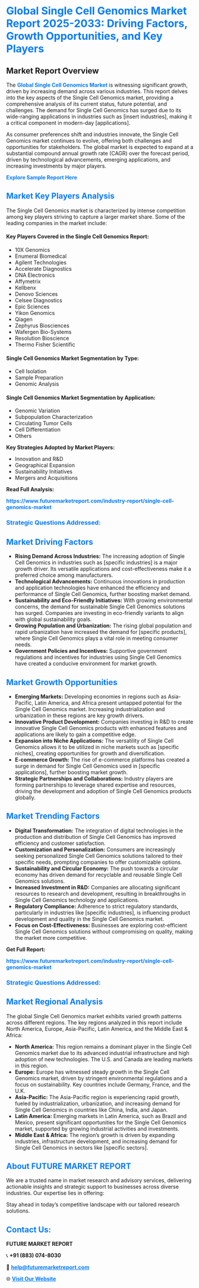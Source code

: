 <h1 style="color: #007BFF;">Global Single Cell Genomics Market Report 2025-2033: Driving Factors, Growth Opportunities, and Key Players</h1>

<section id="overview">
<h2>Market Report Overview</h2>
<p>The <a href="https://www.futuremarketreport.com/industry-report/single-cell-genomics-market" style="color: #007BFF; text-decoration: none;"><strong>Global Single Cell Genomics Market</strong></a> is witnessing significant growth, driven by increasing demand across various industries. This report delves into the key aspects of the Single Cell Genomics market, providing a comprehensive analysis of its current status, future potential, and challenges. The demand for Single Cell Genomics has surged due to its wide-ranging applications in industries such as [insert industries], making it a critical component in modern-day [applications].</p>
<p>As consumer preferences shift and industries innovate, the Single Cell Genomics market continues to evolve, offering both challenges and opportunities for stakeholders. The global market is expected to expand at a substantial compound annual growth rate (CAGR) over the forecast period, driven by technological advancements, emerging applications, and increasing investments by major players.</p>
</section>

<section id="overview">
<p><a href="https://www.futuremarketreport.com/request-sample/reportId=77311" style="color: #007BFF; text-decoration: none;"><strong>Explore Sample Report Here</strong></a></p>
</section>

<section id="key-players">
<h2 style="color: #007BFF;">Market Key Players Analysis</h2>
<p>The Single Cell Genomics market is characterized by intense competition among key players striving to capture a larger market share. Some of the leading companies in the market include:</p>
<h4>Key Players Covered in the Single Cell Genomics Report:</h4>
<ul><li>10X Genomics</li><li>Enumeral Biomedical</li><li>Agilent Technologies</li><li>Accelerate Diagnostics</li><li>DNA Electronics</li><li>Affymetrix</li><li>Kellbenx</li><li>Denovo Sciences</li><li>Celsee Diagnostics</li><li>Epic Sciences</li><li>Yikon Genomics</li><li>Qiagen</li><li>Zephyrus Biosciences</li><li>Wafergen Bio-Systems</li><li>Resolution Bioscience</li><li>Thermo Fisher Scientific</li></ul>
<h4>Single Cell Genomics Market Segmentation by Type:</h4>
<ul><li>Cell Isolation</li><li>Sample Preparation</li><li>Genomic Analysis</li></ul>

<h4>Single Cell Genomics Market Segmentation by Application:</h4>
<ul><li>Genomic Variation</li><li>Subpopulation Characterization</li><li>Circulating Tumor Cells</li><li>Cell Differentiation</li><li>Others</li></ul>
<p><strong>Key Strategies Adopted by Market Players:</strong></p>
<ul>
<li>Innovation and R&D</li>
<li>Geographical Expansion</li>
<li>Sustainability Initiatives</li>
<li>Mergers and Acquisitions</li>
</ul>
</section>

<section>
<p><strong>Read Full Analysis: </strong></p><a href="https://www.futuremarketreport.com/industry-report/single-cell-genomics-market" style="color: #007BFF; text-decoration: none;"><strong>https://www.futuremarketreport.com/industry-report/single-cell-genomics-market</strong></a>
<h3 style="color: #007BFF;">Strategic Questions Addressed:</h3>
</section>

<section id="driving-factors">
<h2 style="color: #007BFF;">Market Driving Factors</h2>
<ul>
<li><strong>Rising Demand Across Industries:</strong> The increasing adoption of Single Cell Genomics in industries such as [specific industries] is a major growth driver. Its versatile applications and cost-effectiveness make it a preferred choice among manufacturers.</li>
<li><strong>Technological Advancements:</strong> Continuous innovations in production and application technologies have enhanced the efficiency and performance of Single Cell Genomics, further boosting market demand.</li>
<li><strong>Sustainability and Eco-Friendly Initiatives:</strong> With growing environmental concerns, the demand for sustainable Single Cell Genomics solutions has surged. Companies are investing in eco-friendly variants to align with global sustainability goals.</li>
<li><strong>Growing Population and Urbanization:</strong> The rising global population and rapid urbanization have increased the demand for [specific products], where Single Cell Genomics plays a vital role in meeting consumer needs.</li>
<li><strong>Government Policies and Incentives:</strong> Supportive government regulations and incentives for industries using Single Cell Genomics have created a conducive environment for market growth.</li>
</ul>
</section>

<section id="growth-opportunities">
<h2 style="color: #007BFF;">Market Growth Opportunities</h2>
<ul>
<li><strong>Emerging Markets:</strong> Developing economies in regions such as Asia-Pacific, Latin America, and Africa present untapped potential for the Single Cell Genomics market. Increasing industrialization and urbanization in these regions are key growth drivers.</li>
<li><strong>Innovative Product Development:</strong> Companies investing in R&D to create innovative Single Cell Genomics products with enhanced features and applications are likely to gain a competitive edge.</li>
<li><strong>Expansion into Niche Applications:</strong> The versatility of Single Cell Genomics allows it to be utilized in niche markets such as [specific niches], creating opportunities for growth and diversification.</li>
<li><strong>E-commerce Growth:</strong> The rise of e-commerce platforms has created a surge in demand for Single Cell Genomics used in [specific applications], further boosting market growth.</li>
<li><strong>Strategic Partnerships and Collaborations:</strong> Industry players are forming partnerships to leverage shared expertise and resources, driving the development and adoption of Single Cell Genomics products globally.</li>
</ul>
</section>

<section id="trending-factors">
<h2 style="color: #007BFF;">Market Trending Factors</h2>
<ul>
<li><strong>Digital Transformation:</strong> The integration of digital technologies in the production and distribution of Single Cell Genomics has improved efficiency and customer satisfaction.</li>
<li><strong>Customization and Personalization:</strong> Consumers are increasingly seeking personalized Single Cell Genomics solutions tailored to their specific needs, prompting companies to offer customizable options.</li>
<li><strong>Sustainability and Circular Economy:</strong> The push towards a circular economy has driven demand for recyclable and reusable Single Cell Genomics solutions.</li>
<li><strong>Increased Investment in R&D:</strong> Companies are allocating significant resources to research and development, resulting in breakthroughs in Single Cell Genomics technology and applications.</li>
<li><strong>Regulatory Compliance:</strong> Adherence to strict regulatory standards, particularly in industries like [specific industries], is influencing product development and quality in the Single Cell Genomics market.</li>
<li><strong>Focus on Cost-Effectiveness:</strong> Businesses are exploring cost-efficient Single Cell Genomics solutions without compromising on quality, making the market more competitive.</li>
</ul>
</section>

<section>
<p><strong>Get Full Report: </strong></p><a href="https://www.futuremarketreport.com/industry-report/single-cell-genomics-market" style="color: #007BFF; text-decoration: none;"><strong>https://www.futuremarketreport.com/industry-report/single-cell-genomics-market</strong></a>
<h3 style="color: #007BFF;">Strategic Questions Addressed:</h3>
</section>


<section id="regional-analysis">
<h2 style="color: #007BFF;">Market Regional Analysis</h2>
<p>The global Single Cell Genomics market exhibits varied growth patterns across different regions. The key regions analyzed in this report include North America, Europe, Asia-Pacific, Latin America, and the Middle East & Africa:</p>
<ul>
<li><strong>North America:</strong> This region remains a dominant player in the Single Cell Genomics market due to its advanced industrial infrastructure and high adoption of new technologies. The U.S. and Canada are leading markets in this region.</li>
<li><strong>Europe:</strong> Europe has witnessed steady growth in the Single Cell Genomics market, driven by stringent environmental regulations and a focus on sustainability. Key countries include Germany, France, and the U.K.</li>
<li><strong>Asia-Pacific:</strong> The Asia-Pacific region is experiencing rapid growth, fueled by industrialization, urbanization, and increasing demand for Single Cell Genomics in countries like China, India, and Japan.</li>
<li><strong>Latin America:</strong> Emerging markets in Latin America, such as Brazil and Mexico, present significant opportunities for the Single Cell Genomics market, supported by growing industrial activities and investments.</li>
<li><strong>Middle East & Africa:</strong> The region’s growth is driven by expanding industries, infrastructure development, and increasing demand for Single Cell Genomics in sectors like [specific sectors].</li>
</ul>
</section>

<footer>
<h2 style="color: #007BFF;">About FUTURE MARKET REPORT</h2>
<p>We are a trusted name in market research and advisory services, delivering actionable insights and strategic support to businesses across diverse industries. Our expertise lies in offering:</p>

<p>Stay ahead in today’s competitive landscape with our tailored research solutions.</p>

<h2 style="color: #007BFF;">Contact Us:</h2>
<p><strong>FUTURE MARKET REPORT</strong></p>
<p>📞 <strong>+91 (883) 074-8030</strong></p>
<p>📧 <strong><a href="mailto:help@futuremarketreport.com" style="color: #007BFF;">help@futuremarketreport.com</a></strong></p>
<p>🌐 <strong><a href="https://www.futuremarketreport.com/" style="color: #007BFF;">Visit Our Website</a></strong></p>
</footer>